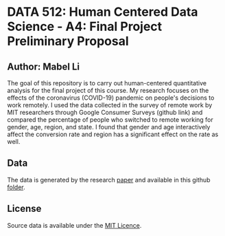 # DATA 512: Human Centered Data Science - A4: Final Project Preliminary Proposal

## Author: Mabel Li

The goal of this repository is to carry out human-centered quantitative analysis for the final project of this course. 
My research focuses on the effects of the coronavirus (COVID-19) pandemic on people's decisions to work remotely. I used the data collected in the survey of remote work by MIT researchers through Google Consumer Surveys (github link) and compared the percentage of people who switched to remote working for gender, age, region, and state. I found that gender and age interactively affect the conversion rate and region has a significant effect on the rate as well. 

## Data
The data is generated by the research [paper](https://john-joseph-horton.com/papers/remote_work.pdf) and available in this github [folder](https://github.com/johnjosephhorton/remote_work/tree/master/etl). 

## License
Source data is available under the [MIT Licence](LICENSE).






